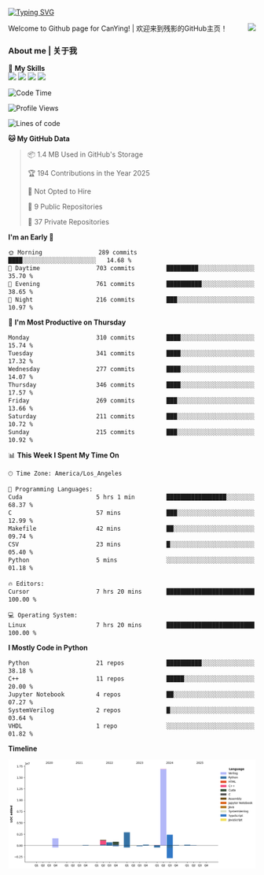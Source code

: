 [![Typing SVG](https://readme-typing-svg.herokuapp.com?size=25&duration=3500&color=00FFFF&vCenter=true&width=250&height=40&lines=Hi+Welcome+%F0%9F%91%8B%F0%9F%8F%BB;I'm+CanYing|残影)](https://git.io/typing-svg)

<a href="#">
  <img align="right" src="https://github-readme-stats.vercel.app/api?username=CanYing0913&count_private=true&rank_icon=github&show_icons=true&bg_color=15,f2f7fd,E0EAFC&" />
</a>

Welcome to Github page for CanYing! | 欢迎来到残影的GitHub主页！

### About me | 关于我

🌟 **My Skills**  
![](https://img.shields.io/badge/-C-A8B9CC?style=flat-square&logo=C&logoColor=fff)
![](https://img.shields.io/badge/-C++-00599C?style=flat-square&logo=Cpp&logoColor=fff)
![](https://img.shields.io/badge/-Python-3776AB?style=flat-square&logo=Python&logoColor=fff)
![](https://img.shields.io/badge/-Linux-000000?style=flat-square&logo=Linux&logoColor=fff)

<!--START_SECTION:waka-->
![Code Time](http://img.shields.io/badge/Code%20Time-1%2C702%20hrs%204%20mins-blue)

![Profile Views](http://img.shields.io/badge/Profile%20Views-0-blue)

![Lines of code](https://img.shields.io/badge/From%20Hello%20World%20I%27ve%20Written-26.9%20million%20lines%20of%20code-blue)

**🐱 My GitHub Data** 

> 📦 1.4 MB Used in GitHub's Storage 
 > 
> 🏆 194 Contributions in the Year 2025
 > 
> 🚫 Not Opted to Hire
 > 
> 📜 9 Public Repositories 
 > 
> 🔑 37 Private Repositories 
 > 
**I'm an Early 🐤** 

```text
🌞 Morning                289 commits         ████░░░░░░░░░░░░░░░░░░░░░   14.68 % 
🌆 Daytime                703 commits         █████████░░░░░░░░░░░░░░░░   35.70 % 
🌃 Evening                761 commits         ██████████░░░░░░░░░░░░░░░   38.65 % 
🌙 Night                  216 commits         ███░░░░░░░░░░░░░░░░░░░░░░   10.97 % 
```
📅 **I'm Most Productive on Thursday** 

```text
Monday                   310 commits         ████░░░░░░░░░░░░░░░░░░░░░   15.74 % 
Tuesday                  341 commits         ████░░░░░░░░░░░░░░░░░░░░░   17.32 % 
Wednesday                277 commits         ████░░░░░░░░░░░░░░░░░░░░░   14.07 % 
Thursday                 346 commits         ████░░░░░░░░░░░░░░░░░░░░░   17.57 % 
Friday                   269 commits         ███░░░░░░░░░░░░░░░░░░░░░░   13.66 % 
Saturday                 211 commits         ███░░░░░░░░░░░░░░░░░░░░░░   10.72 % 
Sunday                   215 commits         ███░░░░░░░░░░░░░░░░░░░░░░   10.92 % 
```


📊 **This Week I Spent My Time On** 

```text
🕑︎ Time Zone: America/Los_Angeles

💬 Programming Languages: 
Cuda                     5 hrs 1 min         █████████████████░░░░░░░░   68.37 % 
C                        57 mins             ███░░░░░░░░░░░░░░░░░░░░░░   12.99 % 
Makefile                 42 mins             ██░░░░░░░░░░░░░░░░░░░░░░░   09.74 % 
CSV                      23 mins             █░░░░░░░░░░░░░░░░░░░░░░░░   05.40 % 
Python                   5 mins              ░░░░░░░░░░░░░░░░░░░░░░░░░   01.18 % 

🔥 Editors: 
Cursor                   7 hrs 20 mins       █████████████████████████   100.00 % 

💻 Operating System: 
Linux                    7 hrs 20 mins       █████████████████████████   100.00 % 
```

**I Mostly Code in Python** 

```text
Python                   21 repos            ██████████░░░░░░░░░░░░░░░   38.18 % 
C++                      11 repos            █████░░░░░░░░░░░░░░░░░░░░   20.00 % 
Jupyter Notebook         4 repos             ██░░░░░░░░░░░░░░░░░░░░░░░   07.27 % 
SystemVerilog            2 repos             █░░░░░░░░░░░░░░░░░░░░░░░░   03.64 % 
VHDL                     1 repo              ░░░░░░░░░░░░░░░░░░░░░░░░░   01.82 % 
```



**Timeline**

![Lines of Code chart](https://raw.githubusercontent.com/CanYing0913/CanYing0913/master/assets/bar_graph.png)


<!--END_SECTION:waka-->
